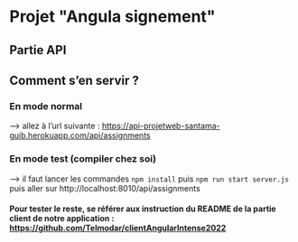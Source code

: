 # Projet "Angula signement"
## Partie API

## Comment s’en servir ? 

### En mode normal
--> allez à l’url suivante : https://api-projetweb-santama-guib.herokuapp.com/api/assignments

### En mode test (compiler chez soi)
--> il faut lancer les commandes `npm install` puis `npm run start server.js` puis aller sur http://localhost:8010/api/assignments

#### Pour tester le reste, se référer aux instruction du README de la partie client de notre application : https://github.com/Telmodar/clientAngularIntense2022
